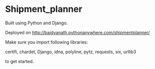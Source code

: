 # Shipment_planner
Built using Python and Django.



Deployed on http://baidyanath.pythonanywhere.com/shipmentplanner/



Make sure you import following libraries:

certifi, chardet, Django, idna, polyline, pytz, requests, six, urllib3

to get started.

